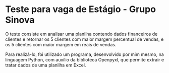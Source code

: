 <h1>Teste para vaga de Estágio - Grupo Sinova</h1>
<p>O teste consiste em analisar uma planilha contendo dados financeiros de clientes e retornar os 5 clientes com maior margem percentual de vendas, e os 5 clientes com maior margem em reais de vendas.</p>
<p>Para realizá-lo, foi utilizado um programa, desenvolvido por mim mesmo, na linguagem Python, com auxílio da biblioteca Openpyxl, que permite extrair e tratar dados de uma planilha em Excel.</p>
